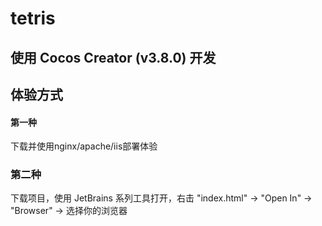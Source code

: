 # tetris

## 使用 Cocos Creator (v3.8.0) 开发

## 体验方式

#### 第一种

下载并使用nginx/apache/iis部署体验

### 第二种

下载项目，使用 JetBrains 系列工具打开，右击 "index.html" -> "Open In" -> "Browser" -> 选择你的浏览器